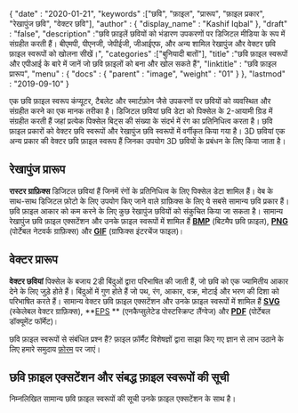 {
  "date" : "2020-01-21",
  "keywords" :["छवि", "फ़ाइल", "प्रारूप", "फ़ाइल प्रकार", "रेखापुंज छवि", "वेक्टर छवि"],
  "author" : {
    "display_name" : "Kashif Iqbal"
},
  "draft" : "false",
  "description" :"छवि फ़ाइलें छवियों को भंडारण उपकरणों पर डिजिटल मीडिया के रूप में संग्रहीत करती हैं। बीएमपी, पीएनजी, जेपीईजी, जीआईएफ, और अन्य शामिल रेखापुंज और वेक्टर छवि फ़ाइल स्वरूपों को खोलना सीखें।",
  "categories" :["बुनियादी बातों"],
  "title" :"छवि फ़ाइल स्वरूपों और एपीआई के बारे में जानें जो छवि फ़ाइलों को बना और खोल सकते हैं",
  "linktitle" : "छवि फ़ाइल प्रारूप",
  "menu" : {
    "docs" : {
      "parent" : "image",
      "weight" : "01"
}
},
  "lastmod" : "2019-09-10"
}

एक छवि फ़ाइल स्वरूप कंप्यूटर, टैबलेट और स्मार्टफ़ोन जैसे उपकरणों पर छवियों को व्यवस्थित और संग्रहीत करने का एक मानक तरीका है। डिजिटल छवियां छवि डेटा को पिक्सेल के 2-आयामी ग्रिड में संग्रहीत करती हैं जहां प्रत्येक पिक्सेल बिट्स की संख्या के संदर्भ में रंग का प्रतिनिधित्व करता है। छवि फ़ाइल प्रकारों को वेक्टर छवि स्वरूपों और रेखापुंज छवि स्वरूपों में वर्गीकृत किया गया है। 3D छवियां एक अन्य प्रकार की वेक्टर छवि फ़ाइल स्वरूप हैं जिनका उपयोग 3D छवियों के प्रबंधन के लिए किया जाता है।

## रेखापुंज प्रारूप ##

**रास्टर ग्राफ़िक्स** डिजिटल छवियां हैं जिनमें रंगों के प्रतिनिधित्व के लिए पिक्सेल डेटा शामिल हैं। वेब के साथ-साथ डिजिटल फ़ोटो के लिए उपयोग किए जाने वाले ग्राफ़िक्स के लिए ये सबसे सामान्य छवि प्रकार हैं। छवि फ़ाइल आकार को कम करने के लिए कुछ रेखापुंज छवियों को संकुचित किया जा सकता है। सामान्य रेखापुंज छवि फ़ाइल एक्सटेंशन और उनके फ़ाइल स्वरूपों में शामिल हैं **[BMP](/hi/image/bmp/)** (बिटमैप छवि फ़ाइल), **[PNG](/hi/image/png/)** (पोर्टेबल नेटवर्क ग्राफ़िक्स) और **[GIF](/hi/image/gif/)** (ग्राफिक्स इंटरचेंज फाइल)।

## वेक्टर प्रारूप ##

**वेक्टर छवियां** पिक्सेल के बजाय 2डी बिंदुओं द्वारा परिभाषित की जाती हैं, जो छवि को एक ज्यामितीय आकार देने के लिए जुड़े होते हैं। बिंदुओं में गुण होते हैं जो पथ, रंग, आकार, वक्र, मोटाई और भरण की दिशा को परिभाषित करते हैं। सामान्य वेक्टर छवि फ़ाइल एक्सटेंशन और उनके फ़ाइल स्वरूपों में शामिल हैं **[SVG](/hi/page-description-language/svg/)** (स्केलेबल वेक्टर ग्राफ़िक्स), **[EPS](/hi/page-description-language/eps/) ** (एनकैप्सुलेटेड पोस्टस्क्रिप्ट लैंग्वेज) और **[PDF](/hi/pdf/)** (पोर्टेबल डॉक्यूमेंट फॉर्मेट)।

छवि फ़ाइल स्वरूपों से संबंधित प्रश्न हैं? फ़ाइल फ़ॉर्मैट विशेषज्ञों द्वारा साझा किए गए ज्ञान से लाभ उठाने के लिए हमारे समुदाय [फ़ोरम](https://forum.fileformat.com/c/image) पर जाएं।

## छवि फ़ाइल एक्सटेंशन और संबद्ध फ़ाइल स्वरूपों की सूची
निम्नलिखित सामान्य छवि फ़ाइल स्वरूपों की सूची उनके फ़ाइल एक्सटेंशन के साथ है।

